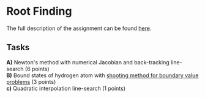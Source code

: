 # Root Finding

The full description of the assignment can be found [here](https://fedorov.sdfeu.org/prog/homeworks/roots.htm).

## Tasks

**A)** Newton's method with numerical Jacobian and back-tracking line-search (6 points)   
**B)** Bound states of hydrogen atom with [shooting method for boundary value problems](https://en.wikipedia.org/wiki/Shooting_method) (3 points)  
**c)** Quadratic interpolation line-search (1 points)  



